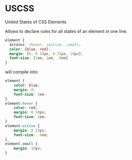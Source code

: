 USCSS
=====

United States of CSS Elements

Allows to declare rules for all states of an element in one line.

```css
element {
  $states: :hover, :active, .small;
  color: [blue, red];
  margin: [0, 0 50px, 0 25px, 10px];
  font-size: [1em, 1em, .8em]
}
```

will compile into:

```css
element {
	color: blue;
	margin: 0;
	font-size: 1em;
}
element:hover {
	color: red;
	margin: 0 50px;
	font-size: 1em;
}
element:active {
	margin: 0 25px;
	font-size: .8em;
}
element.small {
	margin: 10px;
}
```
